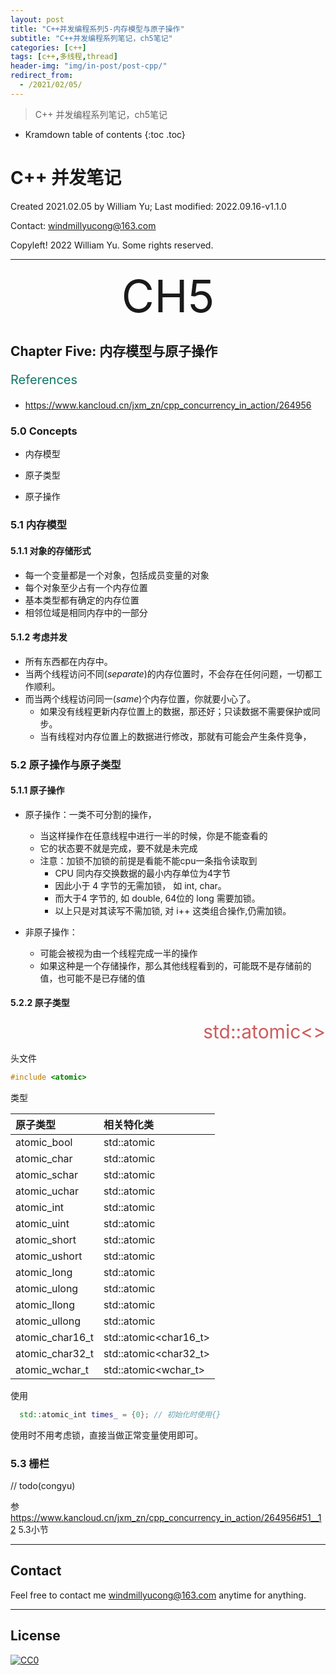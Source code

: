 ```yaml
---
layout: post
title: "C++并发编程系列5-内存模型与原子操作"
subtitle: "C++并发编程系列笔记，ch5笔记"
categories: [c++]
tags: [c++,多线程,thread]
header-img: "img/in-post/post-cpp/"
redirect_from:
  - /2021/02/05/
---
```


>  C++ 并发编程系列笔记，ch5笔记

* Kramdown table of contents
{:toc .toc}
# C++ 并发笔记

Created 2021.02.05 by William Yu; Last modified: 2022.09.16-v1.1.0

Contact: [windmillyucong@163.com](mailto:windmillyucong@163.com)

Copyleft! 2022 William Yu. Some rights reserved.

---





<center style="font-size:72px;color:;text-align:center;">CH5</center> 





## Chapter Five: 内存模型与原子操作

<p style="font-size:20px;color:#176;text-align:left;">References</p> 

- https://www.kancloud.cn/jxm_zn/cpp_concurrency_in_action/264956

### 5.0 Concepts

- 内存模型

- 原子类型

- 原子操作

### 5.1 内存模型

#### 5.1.1 对象的存储形式

- 每一个变量都是一个对象，包括成员变量的对象
- 每个对象至少占有一个内存位置
- 基本类型都有确定的内存位置
- 相邻位域是相同内存中的一部分

#### 5.1.2 考虑并发

- 所有东西都在内存中。
- 当两个线程访问不同(*separate*)的内存位置时，不会存在任何问题，一切都工作顺利。
- 而当两个线程访问同一(*same*)个内存位置，你就要小心了。
  - 如果没有线程更新内存位置上的数据，那还好；只读数据不需要保护或同步。
  - 当有线程对内存位置上的数据进行修改，那就有可能会产生条件竞争，

### 5.2 原子操作与原子类型

#### 5.1.1 原子操作

- 原子操作：一类不可分割的操作，
  - 当这样操作在任意线程中进行一半的时候，你是不能查看的
  - 它的状态要不就是完成，要不就是未完成
  - 注意：加锁不加锁的前提是看能不能cpu一条指令读取到
    - CPU 同内存交换数据的最小内存单位为4字节
    - 因此小于 4 字节的无需加锁， 如 int, char。
    - 而大于4 字节的, 如 double, 64位的 long 需要加锁。
    - 以上只是对其读写不需加锁, 对 i++ 这类组合操作,仍需加锁。
  
- 非原子操作：
  - 可能会被视为由一个线程完成一半的操作
  - 如果这种是一个存储操作，那么其他线程看到的，可能既不是存储前的值，也可能不是已存储的值

#### 5.2.2 原子类型

<center style="font-size:30px;color:#CD5C5C;text-align:right;">std::atomic<></center> 

头文件

```c++
#include <atomic>
```

类型

| 原子类型        | 相关特化类                      |
| :-------------- | :------------------------------ |
| atomic_bool     | std::atomic<bool>               |
| atomic_char     | std::atomic<char>               |
| atomic_schar    | std::atomic<signed char>        |
| atomic_uchar    | std::atomic<unsigned char>      |
| atomic_int      | std::atomic<int>                |
| atomic_uint     | std::atomic<unsigned>           |
| atomic_short    | std::atomic<short>              |
| atomic_ushort   | std::atomic<unsigned short>     |
| atomic_long     | std::atomic<long>               |
| atomic_ulong    | std::atomic<unsigned long>      |
| atomic_llong    | std::atomic<long long>          |
| atomic_ullong   | std::atomic<unsigned long long> |
| atomic_char16_t | std::atomic<char16_t>           |
| atomic_char32_t | std::atomic<char32_t>           |
| atomic_wchar_t  | std::atomic<wchar_t>            |

使用

```c++
  std::atomic_int times_ = {0}; // 初始化时使用{}
```

使用时不用考虑锁，直接当做正常变量使用即可。



### 5.3 栅栏

// todo(congyu)

参 https://www.kancloud.cn/jxm_zn/cpp_concurrency_in_action/264956#51__12    5.3小节





---

## Contact

Feel free to contact me [windmillyucong@163.com](mailto:windmillyucong@163.com) anytime for anything.

-----

## License

[![CC0](http://i.creativecommons.org/p/zero/1.0/88x31.png)](http://creativecommons.org/publicdomain/zero/1.0/)

